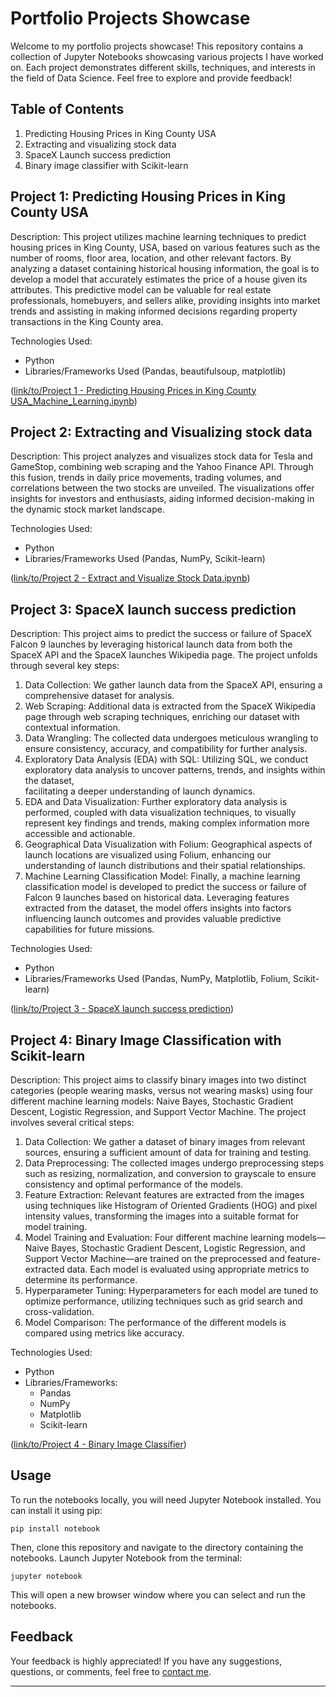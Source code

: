 # Portfolio Projects Showcase

Welcome to my portfolio projects showcase! This repository contains a collection of Jupyter Notebooks showcasing various projects I have worked on. Each project demonstrates different skills, techniques, and interests in the field of Data Science. Feel free to explore and provide feedback!

## Table of Contents

1. Predicting Housing Prices in King County USA
2. Extracting and visualizing stock data
3. SpaceX Launch success prediction
4. Binary image classifier with Scikit-learn

## Project 1: Predicting Housing Prices in King County USA

Description: This project utilizes machine learning techniques to predict housing prices in King County, USA, based on various features such as the number of rooms, floor area, location, and other relevant factors. By analyzing a dataset containing historical housing information, the goal is to develop a model that accurately estimates the price of a house given its attributes. This predictive model can be valuable for real estate professionals, homebuyers, and sellers alike, providing insights into market trends and assisting in making informed decisions regarding property transactions in the King County area.

Technologies Used:
- Python
- Libraries/Frameworks Used (Pandas, beautifulsoup, matplotlib)

([link/to/Project 1 - Predicting Housing Prices in King County USA_Machine_Learning.ipynb](https://github.com/Boeloev21/Portfolio_Projects/blob/56c0ad4845e754012ef4833efda9e8e8410c73b8/Project%201%20-%20Predicting%20Housing%20Prices%20in%20King%20County%20USA_Machine_Learning.ipynb))

## Project 2: Extracting and Visualizing stock data

Description: This project analyzes and visualizes stock data for Tesla and GameStop, combining web scraping and the Yahoo Finance API. Through this fusion, trends in daily price movements, trading volumes, and correlations between the two stocks are unveiled. The visualizations offer insights for investors and enthusiasts, aiding informed decision-making in the dynamic stock market landscape.

Technologies Used:
- Python
- Libraries/Frameworks Used (Pandas, NumPy, Scikit-learn)

([link/to/Project 2 - Extract and Visualize Stock Data.ipynb](https://github.com/Boeloev21/Portfolio_Projects/blob/70246a50af1c0c96e4805a46c57ae233a651c240/Project%202%20-%20Extract%20and%20Visualize%20Stock%20Data.ipynb))

## Project 3: SpaceX launch success prediction

Description: This project aims to predict the success or failure of SpaceX Falcon 9 launches by leveraging historical launch data from both the SpaceX API and the SpaceX launches Wikipedia page. The project unfolds through several key steps:

1. Data Collection: We gather launch data from the SpaceX API, ensuring a comprehensive dataset for analysis.
2. Web Scraping: Additional data is extracted from the SpaceX Wikipedia page through web scraping techniques, enriching our dataset with contextual information.
3. Data Wrangling: The collected data undergoes meticulous wrangling to ensure consistency, accuracy, and compatibility for further analysis.
4. Exploratory Data Analysis (EDA) with SQL: Utilizing SQL, we conduct exploratory data analysis to uncover patterns, trends, and insights within the dataset,     
   facilitating a deeper understanding of launch dynamics.
5. EDA and Data Visualization: Further exploratory data analysis is performed, coupled with data visualization techniques, to visually represent key findings and 
   trends, making complex information more accessible and actionable.
6. Geographical Data Visualization with Folium: Geographical aspects of launch locations are visualized using Folium, enhancing our understanding of launch 
   distributions and their spatial relationships.
7. Machine Learning Classification Model: Finally, a machine learning classification model is developed to predict the success or failure of Falcon 9 launches 
   based on historical data. Leveraging features extracted from the dataset, the model offers insights into factors influencing launch outcomes and provides 
   valuable predictive capabilities for future missions.

Technologies Used:
- Python
- Libraries/Frameworks Used (Pandas, NumPy, Matplotlib, Folium, Scikit-learn)

([link/to/Project 3 - SpaceX launch success prediction](https://github.com/Boeloev21/Portfolio_Projects/tree/ffc4259da28b6234e17bfc5fe578ffbeafdc0c0f/Project%203%20-%20SpaceX%20Launch%20Prediction))

## Project 4: Binary Image Classification with Scikit-learn

Description:
This project aims to classify binary images into two distinct categories (people wearing masks, versus not wearing masks) using four different machine learning models: Naive Bayes, Stochastic Gradient Descent, Logistic Regression, and Support Vector Machine. The project involves several critical steps:

1. Data Collection: We gather a dataset of binary images from relevant sources, ensuring a sufficient amount of data for training and testing.
2. Data Preprocessing: The collected images undergo preprocessing steps such as resizing, normalization, and conversion to grayscale to ensure consistency and optimal performance of the models.
3. Feature Extraction: Relevant features are extracted from the images using techniques like Histogram of Oriented Gradients (HOG) and pixel intensity values, transforming the images into a suitable format for model training.
4. Model Training and Evaluation: Four different machine learning models—Naive Bayes, Stochastic Gradient Descent, Logistic Regression, and Support Vector Machine—are trained on the preprocessed and feature-extracted data. Each model is evaluated using appropriate metrics to determine its performance.
5. Hyperparameter Tuning: Hyperparameters for each model are tuned to optimize performance, utilizing techniques such as grid search and cross-validation.
6. Model Comparison: The performance of the different models is compared using metrics like accuracy.

Technologies Used:
- Python
- Libraries/Frameworks: 
  - Pandas
  - NumPy
  - Matplotlib
  - Scikit-learn

([link/to/Project 4 - Binary Image Classifier](https://github.com/Boeloev21/Portfolio_Projects/tree/ea8f67f077cded8dd4a7f84d0f95b93ba626d7f6/Project%204%20-%20Binary%20Image%20Classifier%20using%20Scikit-learn))

## Usage

To run the notebooks locally, you will need Jupyter Notebook installed. You can install it using pip:

```
pip install notebook
```

Then, clone this repository and navigate to the directory containing the notebooks. Launch Jupyter Notebook from the terminal:

```
jupyter notebook
```

This will open a new browser window where you can select and run the notebooks.

## Feedback

Your feedback is highly appreciated! If you have any suggestions, questions, or comments, feel free to [contact me](mailto:your.email@example.com).

---

